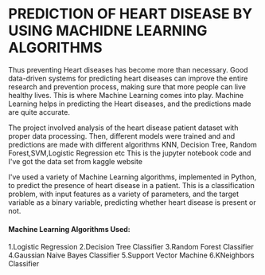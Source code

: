 # PREDICTION OF HEART DISEASE BY USING MACHIDNE LEARNING ALGORITHMS
Thus preventing Heart diseases has become more than necessary. Good data-driven systems for predicting heart diseases can improve the entire research and prevention process, making sure that more people can live healthy lives. This is where Machine Learning comes into play. Machine Learning helps in predicting the Heart diseases, and the predictions made are quite accurate.

The project involved analysis of the heart disease patient dataset with proper data processing. Then, different models were trained and and predictions are made with different algorithms KNN, Decision Tree, Random Forest,SVM,Logistic Regression etc This is the jupyter notebook code and I've got the data set from kaggle website

I've used a variety of Machine Learning algorithms, implemented in Python, to predict the presence of heart disease in a patient. This is a classification problem, with input features as a variety of parameters, and the target variable as a binary variable, predicting whether heart disease is present or not.

#### Machine Learning Algorithms Used:
1.Logistic Regression 2.Decision Tree Classifier 3.Random Forest Classifier 4.Gaussian Naive Bayes Classifier 5.Support Vector Machine 6.KNeighbors Classifier
